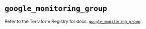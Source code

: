 # `google_monitoring_group`

Refer to the Terraform Registry for docs: [`google_monitoring_group`](https://registry.terraform.io/providers/hashicorp/google/6.36.0/docs/resources/monitoring_group).
